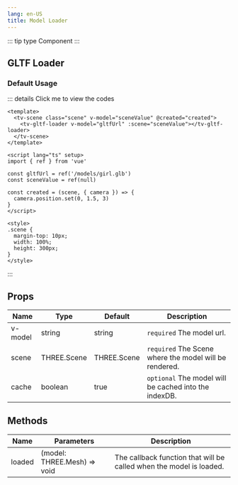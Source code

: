 ```yaml
---
lang: en-US
title: Model Loader
---
```


::: tip type
Component
:::

## GLTF Loader

### Default Usage

<GLTFLoader />

::: details Click me to view the codes

```vue
<template>
  <tv-scene class="scene" v-model="sceneValue" @created="created">
    <tv-gltf-loader v-model="gltfUrl" :scene="sceneValue"></tv-gltf-loader>
  </tv-scene>
</template>

<script lang="ts" setup>
import { ref } from 'vue'

const gltfUrl = ref('/models/girl.glb')
const sceneValue = ref(null)

const created = (scene, { camera }) => {
  camera.position.set(0, 1.5, 3)
}
</script>

<style>
.scene {
  margin-top: 10px;
  width: 100%;
  height: 300px;
}
</style>
```

:::

## Props

| Name    | Type        | Default     | Description                                            |
| ------- | ----------- | ----------- | ------------------------------------------------------ |
| v-model | string      | string      | `required` The model url.                              |
| scene   | THREE.Scene | THREE.Scene | `required` The Scene where the model will be rendered. |
| cache   | boolean     | true        | `optional` The model will be cached into the indexDB.  |

## Methods

| Name   | Parameters                  | Description                                                         |
| ------ | --------------------------- | ------------------------------------------------------------------- |
| loaded | (model: THREE.Mesh) => void | The callback function that will be called when the model is loaded. |
